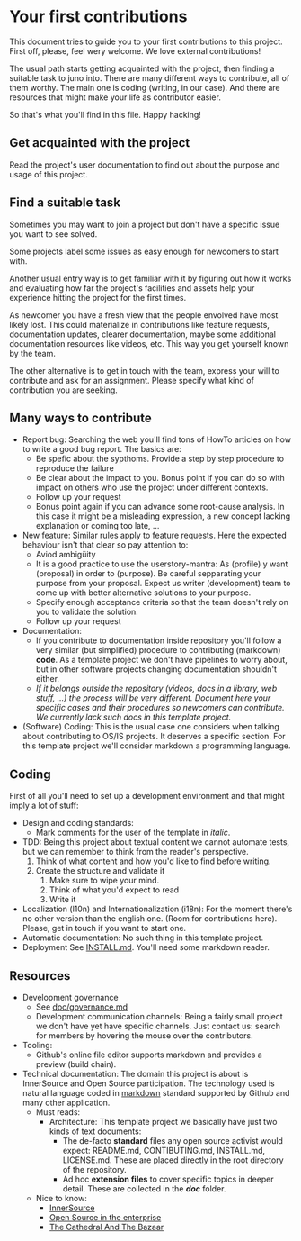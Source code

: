 # Your first contributions

This document tries to guide you to your first contributions to this project.
First off, please, feel wery welcome. We love external contributions!

The usual path starts getting acquainted with the project, then finding a suitable task to juno into.
There are many different ways to contribute, all of them worthy. The main one is coding (writing, in
our case). And there are resources that might make your life as contributor easier.

So that's what you'll find in this file. Happy hacking!

## Get acquainted with the project

Read the project's user documentation to find out about the purpose and usage of this project.

## Find a suitable task

Sometimes you may want to join a project but don't have a specific issue you want to see solved.

Some projects label some issues as easy enough for newcomers to start with.

Another usual entry way is to get familiar with it
by figuring out how it works and evaluating how far the project's facilities and assets
help your experience hitting the project for the first times.

As newcomer you have a fresh view that the people envolved have most likely lost. 
This could materialize in contributions like feature requests, documentation updates, clearer documentation,
maybe some additional documentation resources like videos, etc. This way you get yourself known by the team.

The other alternative is to get in touch with the team, express your will to contribute and ask for an assignment.
Please specify what kind of contribution you are seeking.

## Many ways to contribute

* Report bug:
  Searching the web you'll find tons of HowTo articles on how to write a good bug report. The basics are:
  * Be spefic about the sypthoms. Provide a step by step procedure to reproduce the failure
  * Be clear about the impact to you. Bonus point if you can do so with impact on others who use the
    project under different contexts.
  * Follow up your request
  * Bonus point again if you can advance some root-cause analysis. In this case it might be a misleading
    expression, a new concept lacking explanation or coming too late, ...
* New feature:
  Similar rules apply to feature requests. Here the expected behaviour isn't that clear so pay attention to:
  * Aviod ambigüity
  * It is a good practice to use the userstory-mantra: As (profile) y want (proposal) in order to (purpose).
    Be careful sepparating your purpose from your proposal.
    Expect us writer (development) team to come up with better alternative solutions to your purpose.
  * Specify enough acceptance criteria so that the team doesn't rely on you to validate the solution.
  * Follow up your request
* Documentation:
  * If you contribute to documentation inside repository you'll follow a very similar (but simplified) procedure
    to contributing (markdown) **code**. As a template project we don't have pipelines to worry about, but in other
    software projects changing documentation shouldn't either.
  * *If it belongs outside the repository (videos, docs in a library, web stuff, ...) the process will be very different.
    Document here your specific cases and their procedures so newcomers can contribute. We currently lack such docs in
    this template project.*
* (Software) Coding:
  This is the usual case one considers when talking about contributing to OS/IS projects. It deserves a specific section.
  For this template project we'll consider markdown a programming language.

## Coding

First of all you'll need to set up a development environment and that might imply a lot of stuff:
* Design and coding standards:
  * Mark comments for the user of the template in _italic_.
* TDD:
  Being this project about textual content we cannot automate tests, but we can remember to think from the reader's perspective.
  1. Think of what content and how you'd like to find before writing.
  1. Create the structure and validate it
     1. Make sure to wipe your mind.
     1. Think of what you'd expect to read 
     1. Write it 
* Localization (l10n) and Internationalization (i18n):
  For the moment there's no other version than the english one. (Room for contributions here).
  Please, get in touch if you want to start one.
* Automatic documentation:
  No such thing in this template project. 
* Deployment
  See [INSTALL.md](/INSTALL.md). You'll need some markdown reader.

## Resources

* Development governance
  * See [doc/governance.md](/doc/governance.md)
  * Development communication channels: Being a fairly small project we don't have yet have specific channels. Just contact us:
    search for members by hovering the mouse over the contributors.
* Tooling:
  * Github's online file editor supports markdown and provides a preview (build chain).
* Technical documentation:
  The domain this project is about is InnerSource and Open Source participation. The technology used is natural language
  coded in [markdown](https://guides.github.com/features/mastering-markdown/) standard supported by Github and many other application.
  * Must reads:
    * Architecture:
      This template project we basically have just two kinds of text documents:
      * The de-facto **standard** files any open source activist would expect: README.md, CONTIBUTING.md, INSTALL.md, LICENSE.md.
        These are placed directly in the root directory of the repository.
      * Ad hoc **extension files** to cover specific topics in deeper detail. These are collected in the ***doc*** folder.
  * Nice to know:
    * [InnerSource](https://innersourcecommons.org)
    * [Open Source in the enterprise](https://opensource.com)
    * [The Cathedral And The Bazaar](https://en.wikipedia.org/wiki/The_Cathedral_and_the_Bazaar)
